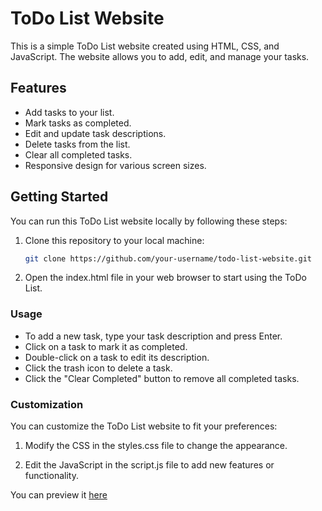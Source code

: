 # ToDo List Website

This is a simple ToDo List website created using HTML, CSS, and JavaScript. The website allows you to add, edit, and manage your tasks.

## Features

- Add tasks to your list.
- Mark tasks as completed.
- Edit and update task descriptions.
- Delete tasks from the list.
- Clear all completed tasks.
- Responsive design for various screen sizes.

## Getting Started

You can run this ToDo List website locally by following these steps:

1. Clone this repository to your local machine:

   ```bash
   git clone https://github.com/your-username/todo-list-website.git
2. Open the index.html file in your web browser to start using the ToDo List.
   
### Usage
- To add a new task, type your task description and press Enter.
- Click on a task to mark it as completed.
- Double-click on a task to edit its description.
- Click the trash icon to delete a task.
- Click the "Clear Completed" button to remove all completed tasks.

### Customization
You can customize the ToDo List website to fit your preferences:

1) Modify the CSS in the styles.css file to change the appearance.
   
2) Edit the JavaScript in the script.js file to add new features or functionality.

You can preview it <a href="https://shafa-shabudeen.github.io/TODO-List-web/">here</a>
